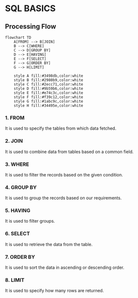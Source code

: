 # SQL BASICS


## Processing Flow
```mermaid
flowchart TD
    A[FROM] --> B[JOIN]
    B --> C[WHERE]
    C --> D[GROUP BY]
    D --> E[HAVING]
    E --> F[SELECT]
    F --> G[ORDER BY]
    G --> H[LIMIT]
    
    style A fill:#3498db,color:white
    style B fill:#2980b9,color:white
    style C fill:#2ecc71,color:white
    style D fill:#9b59b6,color:white
    style E fill:#e74c3c,color:white
    style F fill:#f39c12,color:white
    style G fill:#1abc9c,color:white
    style H fill:#34495e,color:white
```

### 1. FROM
It is used to specify the tables from which data fetched.
### 2. JOIN
It is used to combine data from tables based on a common field.
### 3. WHERE
It is used to filter the records based on the given condition.
### 4. GROUP BY
It is used to group the records based on our requirements.
### 5. HAVING
It is used to filter groups.
### 6. SELECT
It is used to retrieve the data from the table.
### 7. ORDER BY
It is used to sort the data in ascending or descending order.
### 8. LIMIT
It is used to specify how many rows are returned.





